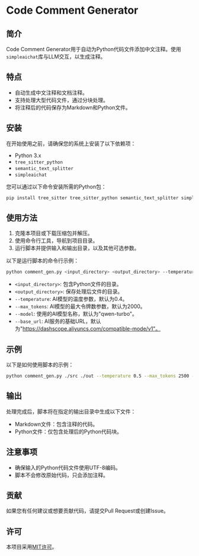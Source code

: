# Code Comment Generator

## 简介
Code Comment Generator用于自动为Python代码文件添加中文注释。使用`simpleaichat`库与LLM交互，以生成注释。

## 特点
- 自动生成中文注释和文档注释。
- 支持处理大型代码文件，通过分块处理。
- 将注释后的代码保存为Markdown和Python文件。

## 安装
在开始使用之前，请确保您的系统上安装了以下依赖项：
- Python 3.x
- `tree_sitter_python`
- `semantic_text_splitter`
- `simpleaichat`

您可以通过以下命令安装所需的Python包：
```bash
pip install tree_sitter tree_sitter_python semantic_text_splitter simpleaichat
```

## 使用方法
1. 克隆本项目或下载压缩包并解压。
2. 使用命令行工具，导航到项目目录。
3. 运行脚本并提供输入和输出目录，以及其他可选参数。

以下是运行脚本的命令行示例：
```bash
python comment_gen.py <input_directory> <output_directory> --temperature <value> --max_tokens <value> --model <model_name> --base_url <base_url>
```
- `<input_directory>`: 包含Python文件的目录。
- `<output_directory>`: 保存处理后文件的目录。
- `--temperature`: AI模型的温度参数，默认为0.4。
- `--max_tokens`: AI模型的最大令牌数参数，默认为2000。
- `--model`: 使用的AI模型名称，默认为"qwen-turbo"。
- `--base_url`: AI服务的基础URL，默认为"https://dashscope.aliyuncs.com/compatible-mode/v1"。

## 示例
以下是如何使用脚本的示例：

```bash
python comment_gen.py ./src ./out --temperature 0.5 --max_tokens 2500 --model qwen-turbo --base_url https://api.example.com
```

## 输出
处理完成后，脚本将在指定的输出目录中生成以下文件：
- Markdown文件：包含注释的代码。
- Python文件：仅包含处理后的Python代码块。

## 注意事项
- 确保输入的Python代码文件使用UTF-8编码。
- 脚本不会修改原始代码，只会添加注释。

## 贡献
如果您有任何建议或想要贡献代码，请提交Pull Request或创建Issue。

## 许可
本项目采用[MIT许可](LICENSE)。
